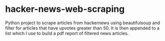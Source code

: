 # hacker-news-web-scraping

Python project to scrape articles from hackernews using beautifulsoup and filter for articles that have upvotes greater than 50. It is then appended to a list which I use to build a pdf report of filtered news articles. 




